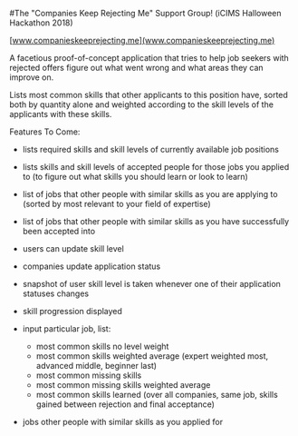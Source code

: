 #The "Companies Keep Rejecting Me" Support Group! (iCIMS Halloween Hackathon 2018)

[www.companieskeeprejecting.me](www.companieskeeprejecting.me)

A facetious proof-of-concept application that tries to help job seekers with rejected offers figure out what went wrong and what areas they can improve on.

Lists most common skills that other applicants to this position have, sorted both by quantity alone and weighted according to the skill levels of the applicants with these skills.

Features To Come:

- lists required skills and skill levels of currently available job positions
- lists skills and skill levels of accepted people for those jobs you applied to (to figure out what skills you should learn or look to learn)
- list of jobs that other people with similar skills as you are applying to (sorted by most relevant to your field of expertise)
- list of jobs that other people with similar skills as you have successfully been accepted into

- users can update skill level
- companies update application status
- snapshot of user skill level is taken whenever one of their application statuses changes
- skill progression displayed 
- input particular job, list:
	- most common skills no level weight
	- most common skills weighted average (expert weighted most, advanced middle, beginner last)
	- most common missing skills
	- most common missing skills weighted average
	- most common skills learned (over all companies, same job, skills gained between rejection and final acceptance)
- jobs other people with similar skills as you applied for